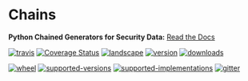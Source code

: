 # Chains
**Python Chained Generators for Security Data:** [Read the Docs](http://chains.rtfd.org)


[![travis](https://img.shields.io/travis/SuperCowPowers/chains.svg)](https://travis-ci.org/SuperCowPowers/chains)
[![Coverage Status](https://coveralls.io/repos/SuperCowPowers/chains/badge.svg?branch=HEAD)](https://coveralls.io/r/SuperCowPowers/chains)
[![landscape](https://landscape.io/github/SuperCowPowers/chains/master/landscape.svg?style=flat)](https://landscape.io/github/SuperCowPowers/chains/master)
[![version](https://img.shields.io/pypi/v/py-chains.svg)](https://pypi.python.org/pypi/py-chains)
[![downloads](https://img.shields.io/pypi/dm/py-chains.svg)](https://pypi.python.org/pypi/py-chains)

[![wheel](https://img.shields.io/pypi/wheel/py-chains.svg)](https://pypi.python.org/pypi/py-chains)
[![supported-versions](https://img.shields.io/pypi/pyversions/py-chains.svg)](https://pypi.python.org/pypi/py-chains)
[![supported-implementations](https://img.shields.io/pypi/implementation/py-chains.svg)](https://pypi.python.org/pypi/py-chains)
[![gitter](https://badges.gitter.im/Chat.svg)](https://gitter.im/SuperCowPowers/chains?utm_source=badge&utm_medium=badge&utm_campaign=pr-badge&utm_content=badge)
